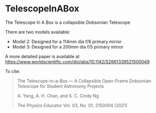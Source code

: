 # TelescopeInABox
The Telescope In A Box is a collapsible Dobsonian Telescope

There are two models available:

- Model 2: Designed for a 114mm dia f/8 primary mirror
- Model 3: Designed for a 200mm dia f/5 primary mirror

A more detailed paper is available at https://www.worldscientific.com/doi/abs/10.1142/S2661339521500049


To cite:
> The Telescope-in-a-Box — A Collapsible Open-Frame Dobsonian Telescope for Student Astronomy Projects
> 
> A. Yang, A. H. Chan, and S. C. Cindy Ng
> 
> The Physics Educator Vol. 03, No. 01, 2150004 (2021) 

